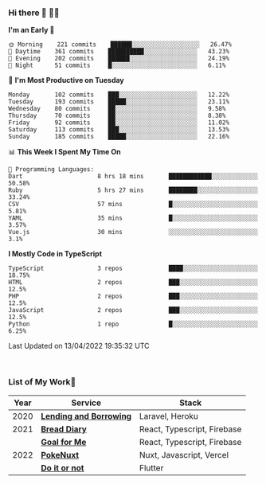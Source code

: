 ### Hi there 👋 🧑‍💻



<!--START_SECTION:waka-->
**I'm an Early 🐤** 

```text
🌞 Morning    221 commits    ██████░░░░░░░░░░░░░░░░░░░   26.47% 
🌆 Daytime    361 commits    ██████████░░░░░░░░░░░░░░░   43.23% 
🌃 Evening    202 commits    ██████░░░░░░░░░░░░░░░░░░░   24.19% 
🌙 Night      51 commits     █░░░░░░░░░░░░░░░░░░░░░░░░   6.11%

```
📅 **I'm Most Productive on Tuesday** 

```text
Monday       102 commits    ███░░░░░░░░░░░░░░░░░░░░░░   12.22% 
Tuesday      193 commits    █████░░░░░░░░░░░░░░░░░░░░   23.11% 
Wednesday    80 commits     ██░░░░░░░░░░░░░░░░░░░░░░░   9.58% 
Thursday     70 commits     ██░░░░░░░░░░░░░░░░░░░░░░░   8.38% 
Friday       92 commits     ██░░░░░░░░░░░░░░░░░░░░░░░   11.02% 
Saturday     113 commits    ███░░░░░░░░░░░░░░░░░░░░░░   13.53% 
Sunday       185 commits    █████░░░░░░░░░░░░░░░░░░░░   22.16%

```


📊 **This Week I Spent My Time On** 

```text
💬 Programming Languages: 
Dart                     8 hrs 18 mins       ████████████░░░░░░░░░░░░░   50.58% 
Ruby                     5 hrs 27 mins       ████████░░░░░░░░░░░░░░░░░   33.24% 
CSV                      57 mins             █░░░░░░░░░░░░░░░░░░░░░░░░   5.81% 
YAML                     35 mins             █░░░░░░░░░░░░░░░░░░░░░░░░   3.57% 
Vue.js                   30 mins             ░░░░░░░░░░░░░░░░░░░░░░░░░   3.1%

```

**I Mostly Code in TypeScript** 

```text
TypeScript               3 repos             ████░░░░░░░░░░░░░░░░░░░░░   18.75% 
HTML                     2 repos             ███░░░░░░░░░░░░░░░░░░░░░░   12.5% 
PHP                      2 repos             ███░░░░░░░░░░░░░░░░░░░░░░   12.5% 
JavaScript               2 repos             ███░░░░░░░░░░░░░░░░░░░░░░   12.5% 
Python                   1 repo              █░░░░░░░░░░░░░░░░░░░░░░░░   6.25%

```



 Last Updated on 13/04/2022 19:35:32 UTC
<!--END_SECTION:waka-->


<br />

### List of My Work🚀

| Year | Service | Stack |
|--|--|--|
| 2020 | [**Lending and Borrowing**](https://lending-and-borrowing.herokuapp.com/) | Laravel, Heroku |
| 2021 | [**Bread Diary**](https://bread-diary-web.web.app/) | React, Typescript, Firebase |
|  | [**Goal for Me**](https://goal-for-me.web.app/) | React, Typescript, Firebase |
| 2022 | [**PokeNuxt**](https://pokenuxt.vercel.app/) | Nuxt, Javascript, Vercel |
|  | [**Do it or not**](https://apps.apple.com/jp/app/do-it-or-not/id1613818865) | Flutter |
